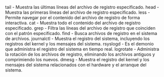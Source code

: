 tail - Muestra las últimas líneas del archivo de registro especificado.
head - Muestra las primeras líneas del archivo de registro especificado.
less - Permite navegar por el contenido del archivo de registro de forma interactiva.
cat - Muestra todo el contenido del archivo de registro especificado.
grep - Filtra las líneas del archivo de registro que coinciden con el patrón especificado.
find - Busca archivos de registro en el sistema de archivos.
journalctl - Muestra el registro del sistema, incluyendo los registros del kernel y los mensajes del sistema.
rsyslogd - Es el demonio que administra el registro del sistema en tiempo real.
logrotate - Administra la rotación de los archivos de registro, eliminando los archivos antiguos y comprimiendo los nuevos.
dmesg - Muestra el registro del kernel y los mensajes del sistema relacionados con el hardware y el arranque del sistema.